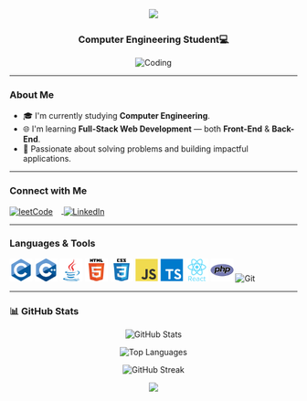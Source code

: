 <!-- Header -->
<p align="center">
  <img src="https://capsule-render.vercel.app/api?type=waving&height=250&color=E6B2BA&text=Hi%20,%20I'm%20Tala%20Damery👋&fontSize=49&section=header&fontColor=FFFFFF"/>
</p>

<h3 align="center"> Computer Engineering Student💻 </h3>

<p align="center">
  <img src="https://media2.giphy.com/media/v1.Y2lkPTc5MGI3NjExaGc1MWlvZzBqdHAyczIzemF6a2JsOGRocmFsbjJ1NnAxZ2pyaG1kYSZlcD12MV9pbnRlcm5hbF9naWZfYnlfaWQmY3Q9cw/h5vCZ5J3EJBQ7IkvO9/giphy.gif" alt="Coding" width="400"/>
</p>

---

###  About Me

- 🎓 I'm currently studying **Computer Engineering**.
- 🌐 I'm learning **Full-Stack Web Development** — both **Front-End** & **Back-End**.
- 🚀 Passionate about solving problems and building impactful applications.

---

###  Connect with Me

<p align="left">
  <a href="https://leetcode.com/talamery/" target="_blank">
    <img align="center" src="https://raw.githubusercontent.com/rahuldkjain/github-profile-readme-generator/master/src/images/icons/Social/leet-code.svg" alt="leetCode" height="30" width="40" style="margin-right: 15px;" />
  </a>
  <a href="https://linkedin.com/in/tala-damery-547a5a347" target="_blank">
    <img align="center" src="https://raw.githubusercontent.com/rahuldkjain/github-profile-readme-generator/master/src/images/icons/Social/linked-in-alt.svg" alt="LinkedIn" height="30" width="40" />
  </a>
</p>


---

###  Languages & Tools

<p align="left">
  <img src="https://raw.githubusercontent.com/devicons/devicon/master/icons/c/c-original.svg" alt="C" width="40" height="40"/>
  <img src="https://raw.githubusercontent.com/devicons/devicon/master/icons/cplusplus/cplusplus-original.svg" alt="C++" width="40" height="40"/>
  <img src="https://raw.githubusercontent.com/devicons/devicon/master/icons/java/java-original.svg" alt="Java" width="40" height="40"/>
  <img src="https://raw.githubusercontent.com/devicons/devicon/master/icons/html5/html5-original-wordmark.svg" alt="HTML5" width="40" height="40"/>
  <img src="https://raw.githubusercontent.com/devicons/devicon/master/icons/css3/css3-original-wordmark.svg" alt="CSS3" width="40" height="40"/>
  <img src="https://raw.githubusercontent.com/devicons/devicon/master/icons/javascript/javascript-original.svg" alt="JavaScript" width="40" height="40"/>
  <img src="https://raw.githubusercontent.com/devicons/devicon/master/icons/typescript/typescript-original.svg" alt="TypeScript" width="40" height="40"/>
  <img src="https://raw.githubusercontent.com/devicons/devicon/master/icons/react/react-original-wordmark.svg" alt="React" width="40" height="40"/>
  <img src="https://raw.githubusercontent.com/devicons/devicon/master/icons/php/php-original.svg" alt="PHP" width="40" height="40"/>
  <img src="https://www.vectorlogo.zone/logos/git-scm/git-scm-icon.svg" alt="Git" width="40" height="40"/>
</p>

---

### 📊 GitHub Stats

<p align="center">
  <img src="https://github-readme-stats.vercel.app/api?username=taladamery&show_icons=true&theme=dark&title_color=ffb6c1&icon_color=ffb6c1&text_color=ffffff&bg_color=0d1117" alt="GitHub Stats" />
</p>

<p align="center">
  <img src="https://github-readme-stats.vercel.app/api/top-langs?username=taladamery&show_icons=true&layout=compact&theme=dark&title_color=ffb6c1&text_color=ffffff&bg_color=0d1117" alt="Top Languages" />
</p>

<p align="center">
  <img src="https://github-readme-streak-stats.herokuapp.com/?user=taladamery&theme=dark&ring=ffb6c1&fire=ffb6c1&currStreakLabel=ffffff&sideLabels=ffffff&dates=ffffff&sideNums=ffffff&background=0D1117" alt="GitHub Streak" />
</p>



<!-- Footer -->
<p align="center">
  <img src="https://capsule-render.vercel.app/api?type=waving&height=200&color=E6B2BA&fontSize=0&section=footer"/>
</p>
